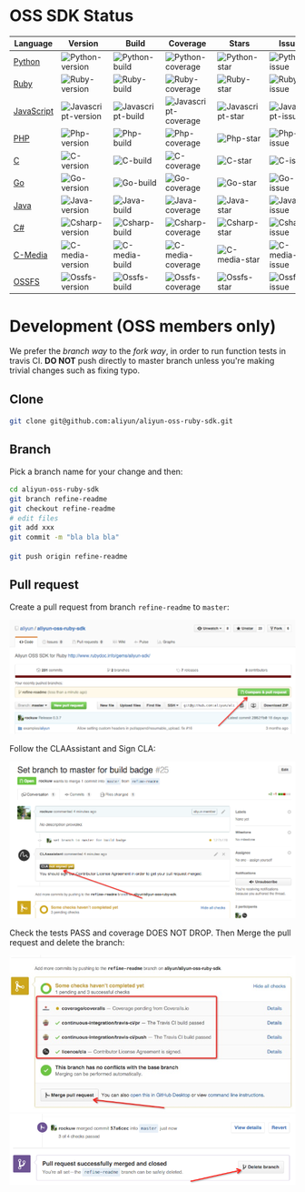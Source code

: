 # OSS SDK Status

Language | Version | Build | Coverage | Stars | Issues
---      | ---     | ---   | ---      | ---   | ---
[Python][python-repo] | ![Python-version][python-version] | ![Python-build][python-build] | ![Python-coverage][python-coverage] | ![Python-star][python-star] | ![Python-issue][python-issue]
[Ruby][ruby-repo] | ![Ruby-version][ruby-version] | ![Ruby-build][ruby-build] | ![Ruby-coverage][ruby-coverage] | ![Ruby-star][ruby-star] | ![Ruby-issue][ruby-issue]
[JavaScript][javascript-repo] | ![Javascript-version][javascript-version] | ![Javascript-build][javascript-build] | ![Javascript-coverage][javascript-coverage] | ![Javascript-star][javascript-star] | ![Javascript-issue][javascript-issue]
[PHP][php-repo] | ![Php-version][php-version] | ![Php-build][php-build] | ![Php-coverage][php-coverage] | ![Php-star][php-star] | ![Php-issue][php-issue]
[C][c-repo] | ![C-version][c-version] | ![C-build][c-build] | ![C-coverage][c-coverage] | ![C-star][c-star] | ![C-issue][c-issue]
[Go][go-repo] | ![Go-version][go-version] | ![Go-build][go-build] | ![Go-coverage][go-coverage] | ![Go-star][go-star] | ![Go-issue][go-issue]
[Java][java-repo] | ![Java-version][java-version] | ![Java-build][java-build] | ![Java-coverage][java-coverage] | ![Java-star][java-star] | ![Java-issue][java-issue]
[C#][csharp-repo] | ![Csharp-version][csharp-version] | ![Csharp-build][csharp-build] | ![Csharp-coverage][csharp-coverage] | ![Csharp-star][csharp-star] | ![Csharp-issue][csharp-issue]
[C-Media][c-media-repo] | ![C-media-version][c-media-version] | ![C-media-build][c-media-build] | ![C-media-coverage][c-media-coverage] | ![C-media-star][c-media-star] | ![C-media-issue][c-media-issue]
[OSSFS][ossfs-repo] | ![Ossfs-version][ossfs-version] | ![Ossfs-build][ossfs-build] | ![Ossfs-coverage][ossfs-coverage] | ![Ossfs-star][ossfs-star] | ![Ossfs-issue][ossfs-issue]

[python-repo]: https://github.com/aliyun/aliyun-oss-python-sdk
[python-version]: https://badge.fury.io/py/oss2.svg
[python-build]: https://travis-ci.org/aliyun/aliyun-oss-python-sdk.svg?branch=master
[python-coverage]: https://coveralls.io/repos/aliyun/aliyun-oss-python-sdk/badge.svg?branch=master
[python-star]: https://img.shields.io/github/stars/aliyun/aliyun-oss-python-sdk.svg?style=social&label=Star&maxAge=3600
[python-issue]: https://img.shields.io/github/issues/aliyun/aliyun-oss-python-sdk.svg?maxAge=3600

[ruby-repo]: https://github.com/aliyun/aliyun-oss-ruby-sdk
[ruby-version]: https://badge.fury.io/rb/aliyun-sdk.svg
[ruby-build]: https://travis-ci.org/aliyun/aliyun-oss-ruby-sdk.svg?branch=master
[ruby-coverage]: https://coveralls.io/repos/aliyun/aliyun-oss-ruby-sdk/badge.svg?branch=master
[ruby-star]: https://img.shields.io/github/stars/aliyun/aliyun-oss-ruby-sdk.svg?style=social&label=Star&maxAge=3600
[ruby-issue]: https://img.shields.io/github/issues/aliyun/aliyun-oss-ruby-sdk.svg?maxAge=3600

[javascript-repo]: https://github.com/ali-sdk/ali-oss
[javascript-version]: https://badge.fury.io/js/ali-oss.svg
[javascript-build]: https://travis-ci.org/ali-sdk/ali-oss.svg?branch=master
[javascript-coverage]: http://codecov.io/github/ali-sdk/ali-oss/coverage.svg?branch=master
[javascript-star]: https://img.shields.io/github/stars/ali-sdk/ali-oss.svg?style=social&label=Star&maxAge=3600
[javascript-issue]: https://img.shields.io/github/issues/ali-sdk/ali-oss.svg?maxAge=3600

[php-repo]: https://github.com/aliyun/aliyun-oss-php-sdk
[php-version]: https://poser.pugx.org/aliyuncs/oss-sdk-php/v/stable
[php-build]: https://travis-ci.org/aliyun/aliyun-oss-php-sdk.svg?branch=master
[php-coverage]: https://coveralls.io/repos/aliyun/aliyun-oss-php-sdk/badge.svg?branch=master
[php-star]: https://img.shields.io/github/stars/aliyun/aliyun-oss-php-sdk.svg?style=social&label=Star&maxAge=3600
[php-issue]: https://img.shields.io/github/issues/aliyun/aliyun-oss-php-sdk.svg?maxAge=3600

[c-repo]: https://github.com/aliyun/aliyun-oss-c-sdk
[c-version]: https://badge.fury.io/gh/aliyun%2Faliyun-oss-c-sdk.svg
[c-build]: https://travis-ci.org/aliyun/aliyun-oss-c-sdk.svg?branch=master
[c-coverage]: https://coveralls.io/repos/aliyun/aliyun-oss-c-sdk/badge.svg?branch=master
[c-star]: https://img.shields.io/github/stars/aliyun/aliyun-oss-c-sdk.svg?style=social&label=Star&maxAge=3600
[c-issue]: https://img.shields.io/github/issues/aliyun/aliyun-oss-c-sdk.svg?maxAge=3600

[go-repo]: https://github.com/aliyun/aliyun-oss-go-sdk
[go-version]: https://badge.fury.io/gh/aliyun%2Faliyun-oss-go-sdk.svg
[go-build]: https://travis-ci.org/aliyun/aliyun-oss-go-sdk.svg?branch=master
[go-coverage]: https://coveralls.io/repos/aliyun/aliyun-oss-go-sdk/badge.svg?branch=master
[go-star]: https://img.shields.io/github/stars/aliyun/aliyun-oss-go-sdk.svg?style=social&label=Star&maxAge=3600
[go-issue]: https://img.shields.io/github/issues/aliyun/aliyun-oss-go-sdk.svg?maxAge=3600

[java-repo]: https://github.com/aliyun/aliyun-oss-java-sdk
[java-version]: https://badge.fury.io/gh/aliyun%2Faliyun-oss-java-sdk.svg
[java-build]: https://travis-ci.org/aliyun/aliyun-oss-java-sdk.svg?branch=master
[java-coverage]: https://coveralls.io/repos/aliyun/aliyun-oss-java-sdk/badge.svg?branch=master
[java-star]: https://img.shields.io/github/stars/aliyun/aliyun-oss-java-sdk.svg?style=social&label=Star&maxAge=3600
[java-issue]: https://img.shields.io/github/issues/aliyun/aliyun-oss-java-sdk.svg?maxAge=3600

[csharp-repo]: https://github.com/aliyun/aliyun-oss-csharp-sdk
[csharp-version]: https://badge.fury.io/gh/aliyun%2Faliyun-oss-csharp-sdk.svg
[csharp-build]: https://travis-ci.org/aliyun/aliyun-oss-csharp-sdk.svg?branch=master
[csharp-coverage]: https://coveralls.io/repos/aliyun/aliyun-oss-csharp-sdk/badge.svg?branch=master
[csharp-star]: https://img.shields.io/github/stars/aliyun/aliyun-oss-csharp-sdk.svg?style=social&label=Star&maxAge=3600
[csharp-issue]: https://img.shields.io/github/issues/aliyun/aliyun-oss-csharp-sdk.svg?maxAge=3600

[c-media-repo]: https://github.com/aliyun/aliyun-oss-c-media-sdk
[c-media-version]: https://badge.fury.io/gh/aliyun%2Faliyun-media-c-sdk.svg
[c-media-build]: https://travis-ci.org/aliyun/aliyun-oss-c-media-sdk.svg?branch=master
[c-media-coverage]: https://coveralls.io/repos/aliyun/aliyun-oss-c-media-sdk/badge.svg?branch=master
[c-media-star]: https://img.shields.io/github/stars/aliyun/aliyun-oss-c-media-sdk.svg?style=social&label=Star&maxAge=3600
[c-media-issue]: https://img.shields.io/github/issues/aliyun/aliyun-oss-c-media-sdk.svg?maxAge=3600

[ossfs-repo]: https://github.com/aliyun/aliyun-ossfs
[ossfs-version]: https://badge.fury.io/gh/aliyun%2Fossfs.svg
[ossfs-build]: https://travis-ci.org/aliyun/aliyun-ossfs.svg?branch=master
[ossfs-coverage]: https://coveralls.io/repos/aliyun/aliyun-ossfs/badge.svg?branch=master
[ossfs-star]: https://img.shields.io/github/stars/aliyun/aliyun-ossfs.svg?style=social&label=Star&maxAge=3600
[ossfs-issue]: https://img.shields.io/github/issues/aliyun/aliyun-ossfs.svg?maxAge=3600


# Development (OSS members only)

We prefer the *branch way* to the *fork way*, in order to run function
tests in travis CI. **DO NOT** push directly to master branch unless
you're making trivial changes such as fixing typo.

## Clone

```bash
git clone git@github.com:aliyun/aliyun-oss-ruby-sdk.git
```

## Branch

Pick a branch name for your change and then:

```bash
cd aliyun-oss-ruby-sdk
git branch refine-readme
git checkout refine-readme
# edit files
git add xxx
git commit -m "bla bla bla"

git push origin refine-readme
```

## Pull request

Create a pull request from branch `refine-readme` to `master`:

![Create PR](create_pr.png?raw=true "Create pull request")

Follow the CLAAssistant and Sign CLA:

![Sign CLA](sign_cla.png?raw=true "Sign CLA")

Check the tests PASS and coverage DOES NOT DROP. Then Merge the pull
request and delete the branch:

![Accept PR](accept_pr.png?raw=true "Accept PR")
![Delete Branch](delete_branch.png?raw=true "Delete Branch")
